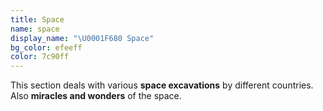 ```yaml
---
title: Space
name: space
display_name: "\U0001F680 Space"
bg_color: efeeff
color: 7c90ff
---
```


This section deals with various **space excavations** by different countries. Also **miracles and wonders** of the space.